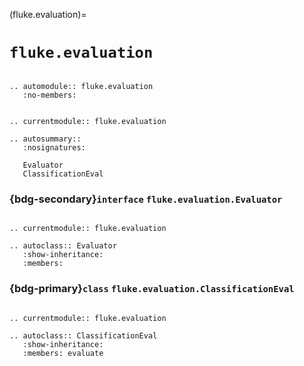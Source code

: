 (fluke.evaluation)=

# ``fluke.evaluation``

```{eval-rst}

.. automodule:: fluke.evaluation
   :no-members:

```


```{eval-rst}

.. currentmodule:: fluke.evaluation

.. autosummary:: 
   :nosignatures:

   Evaluator
   ClassificationEval

```

<h3>

{bdg-secondary}`interface` ``fluke.evaluation.Evaluator``

</h3>

```{eval-rst}

.. currentmodule:: fluke.evaluation

.. autoclass:: Evaluator
   :show-inheritance:
   :members:

```

<h3>

{bdg-primary}`class` ``fluke.evaluation.ClassificationEval``

</h3>

```{eval-rst}

.. currentmodule:: fluke.evaluation

.. autoclass:: ClassificationEval
   :show-inheritance:
   :members: evaluate

```